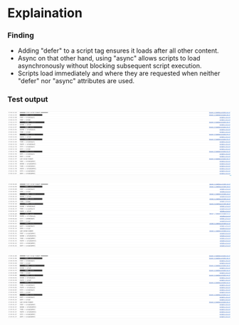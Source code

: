 
# Explaination

### Finding 
- Adding "defer" to a script tag ensures it loads after all other content.
- Async on that other hand, using "async" allows scripts to load asynchronously without blocking subsequent script execution. 
- Scripts load immediately and where they are requested when neither "defer" nor "async" attributes are used.

### Test output 

![TRY 1](image.png)

![TRY 2](image-1.png)

![TRY 3](image-2.png)
